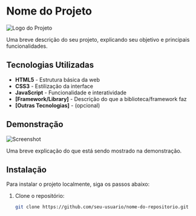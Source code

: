 # Nome do Projeto

![Logo do Projeto](link-para-sua-imagem.png) <!-- Substitua pelo link da sua imagem/logo -->

Uma breve descrição do seu projeto, explicando seu objetivo e principais funcionalidades.

## Tecnologias Utilizadas

- **HTML5** - Estrutura básica da web
- **CSS3** - Estilização da interface
- **JavaScript** - Funcionalidade e interatividade
- **[Framework/Library]** - Descrição do que a biblioteca/framework faz
- **[Outras Tecnologias]** - (opcional)

## Demonstração

![Screenshot](link-para-screenshot.png) <!-- Substitua pelo link da sua captura de tela -->

Uma breve explicação do que está sendo mostrado na demonstração.

## Instalação

Para instalar o projeto localmente, siga os passos abaixo:

1. Clone o repositório:
   ```bash
   git clone https://github.com/seu-usuario/nome-do-repositorio.git
